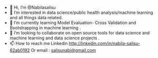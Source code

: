 - 👋 Hi, I’m @Nabilasalisu
- 👀 I’m interested in data science/public health analysis/machine learning and all things data related.
- 🌱 I’m currently learning Model Evaluation- Cross Validation and Bootstrapping in machine learning .
- 💞️ I’m looking to collaborate on open source tools for data science and machine learning and data science projects .
- 📫 How to reach me Linkedin http://linkedin.com/in/nabila-salisu-62ab0192
Or email : salisunabi@gmail.com

<!---
Nabilasalisu/Nabilasalisu is a ✨ special ✨ repository because its `README.md` (this file) appears on your GitHub profile.
You can click the Preview link to take a look at your changes.
--->
